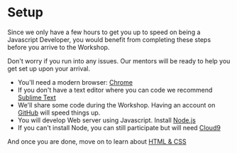 # Setup

Since we only have a few hours to get you up to speed on being a Javascript Developer, you would benefit from completing these steps before you arrive to the Workshop.

Don't worry if you run into any issues.  Our mentors will be ready to help you get set up upon your arrival.

* You'll need a modern browser: [Chrome](chrome.md)
* If you don't have a text editor where you can code we recommend [Sublime Text](brackets.md)
* We'll share some code during the Workshop. Having an account on [GitHub](github.md) will speed things up.
* You will develop Web server using Javascript.  Install [Node.js](nodejs.md) 
* If you can't install Node, you can still participate but will need [Cloud9](cloud9.md)

And once you are done, move on to learn about [HTML & CSS](../part1/README.md)


